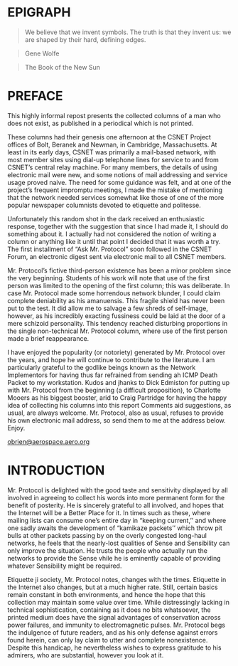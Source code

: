 ﻿# EPIGRAPH

> We believe that we invent symbols. The truth is that they invent us: we are shaped by their hard, defining edges.

> Gene Wolfe

> The Book of the New Sun

# PREFACE

This highly informal repost presents the collected columns of a man who does not exist, as published in a periodical which is not printed.

These columns had their genesis one afternoon at the CSNET Project offices of Bolt, Beranek and Newman, in Cambridge, Massachusetts. At least in its early days, CSNET was primarily a mail-based network, with most member sites using dial-up telephone lines for service to and from CSNET’s central relay machine. For many members, the details of using electronic mail were new, and some notions of mail addressing and service usage proved naive. The need for some guidance was felt, and at one of the project’s frequent impromptu meetings, I made the mistake of mentioning that the network needed services somewhat like those of one of the more popular newspaper columnists devoted to etiquette and politesse.

Unfortunately this random shot in the dark received an enthusiastic response, together with the suggestion that since I had made it, I should do something about it. I actually had not considered the notion of writing a column or anything like it until that point I decided that it was worth a try. The first installment of “Ask Mr. Protocol” soon followed in the CSNET Forum, an electronic digest sent via electronic mail to all CSNET members.

Mr. Protocol’s fictive third-person existence has been a minor problem since the very beginning. Students of his work will note that use of the first person was limited to the opening of the first column; this was deliberate. In case Mr. Protocol made some horrendous network blunder, I could claim complete deniability as his amanuensis. This fragile shield has never been put to the test. It did allow me to salvage a few shreds of self-image, however, as his incredibly exacting fussiness could be laid at the door of a mere schizoid personality. This tendency reached disturbing proportions in the single non-technical Mr. Protocol column, where use of the first person made a brief reappearance.

I have enjoyed the popularity (or notoriety) generated by Mr. Protocol over the years, and hope he will continue to contribute to the literature. I am particularly grateful to the godlike beings known as the Network Implementors for having thus far refrained from sending ah ICMP Death Packet to my workstation. Kudos and jhanks to Dick Edmiston for putting up with Mr. Protocol from the beginning (a difficult proposition), to Charlotte Mooers as his biggest booster, arid to Craig Partridge for having the happy idea of collecting his columns into this report Comments aid suggestions, as usual, are always welcome. Mr. Protocol, also as usual, refuses to provide his own electronic mail address, so send them to me at the address below. Enjoy.

obrien@aerospace.aero.org

# INTRODUCTION

Mr. Protocol is delighted with the good taste and sensitivity displayed by all involved in agreeing to collect his words into more permanent form for the benefit of posterity. He is sincerely grateful to all involved, and hopes that the Internet will be a Better Place for it. In times such as these, where mailing lists can consume one’s entire day in “keeping current,’’ and where one sadly awaits the development of “kamikaze packets’’ which throw pit bulls at other packets passing by on the overly congested long-haul networks, he feels that the nearly-lost qualities of Sense and Sensibility can only improve the situation. He trusts the people who actually run the networks to provide the Sense vhile he is eminently capable of providing whatever Sensibility might be required.

Etiquette ji society, Mr. Protocol notes, changes with the times. Etiquette in the Internet also changes, but at a much higher rate. Still, certain basics remain constant in both environments, and hence the hope that this collection may maintain some value over time. While distressingly lacking in technical sophistication, containing as it does no bits whatsoever, the printed medium does have the signal advantages of conservation across power failures, and immunity to electromagnetic pulses. Mr. Protocol begs the indulgence of future readers, and as his only defense against errors found herein, can only lay claim to utter and complete nonexistence. Despite this handicap, he nevertheless wishes to express gratitude to his admirers, who are substantial, however you look at it.
